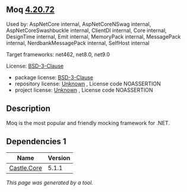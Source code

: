 ﻿Moq [4.20.72](https://www.nuget.org/packages/Moq/4.20.72)
--------------------

Used by: AspNetCore internal, AspNetCoreNSwag internal, AspNetCoreSwashbuckle internal, ClientDI internal, Core internal, DesignTime internal, Emit internal, MemoryPack internal, MessagePack internal, NerdbankMessagePack internal, SelfHost internal

Target frameworks: net462, net8.0, net9.0

License: [BSD-3-Clause](../../../../licenses/bsd-3-clause) 

- package license: [BSD-3-Clause](https://licenses.nuget.org/BSD-3-Clause) 
- repository license: [Unknown](https://github.com/moq/moq) , License code NOASSERTION
- project license: [Unknown](https://github.com/moq/moq) , License code NOASSERTION

Description
-----------
Moq is the most popular and friendly mocking framework for .NET.

Dependencies 1
-----------

|Name|Version|
|----------|:----|
|[Castle.Core](../../../../packages/nuget.org/castle.core/5.1.1)|5.1.1|

*This page was generated by a tool.*